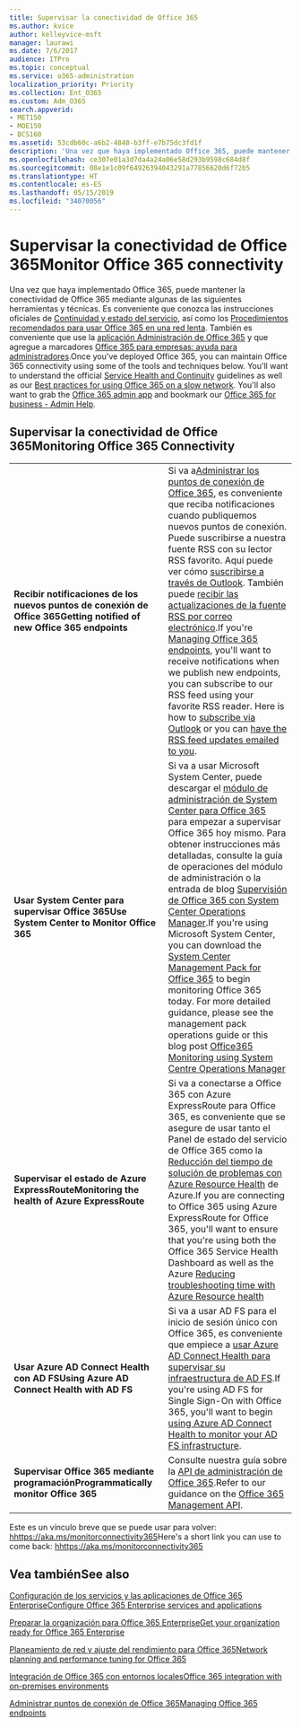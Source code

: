 ```yaml
---
title: Supervisar la conectividad de Office 365
ms.author: kvice
author: kelleyvice-msft
manager: laurawi
ms.date: 7/6/2017
audience: ITPro
ms.topic: conceptual
ms.service: o365-administration
localization_priority: Priority
ms.collection: Ent_O365
ms.custom: Adm_O365
search.appverid:
- MET150
- MOE150
- BCS160
ms.assetid: 53cdb60c-a6b2-4848-b3ff-e7b75dc3fd1f
description: 'Una vez que haya implementado Office 365, puede mantener la conectividad de Office 365 mediante algunas de las siguientes herramientas y técnicas. Es conveniente que conozca las instrucciones oficiales de Continuidad y estado del servicio, así como los Procedimientos recomendados para usar Office 365 en una red lenta. También es conveniente que use la aplicación Administrador de Office 365 y que agregue a marcadores Office 365 para empresas: ayuda para administradores.'
ms.openlocfilehash: ce307e01a3d7da4a24a06e58d293b9598c684d8f
ms.sourcegitcommit: 08e1e1c09f64926394043291a77856620d6f72b5
ms.translationtype: HT
ms.contentlocale: es-ES
ms.lasthandoff: 05/15/2019
ms.locfileid: "34070056"
---
```

# <a name="monitor-office-365-connectivity"></a><span data-ttu-id="831b3-105">Supervisar la conectividad de Office 365</span><span class="sxs-lookup"><span data-stu-id="831b3-105">Monitor Office 365 connectivity</span></span>

<span data-ttu-id="831b3-p102">Una vez que haya implementado Office 365, puede mantener la conectividad de Office 365 mediante algunas de las siguientes herramientas y técnicas. Es conveniente que conozca las instrucciones oficiales de [Continuidad y estado del servicio](https://technet.microsoft.com/library/office-365-service-health.aspx), así como los [Procedimientos recomendados para usar Office 365 en una red lenta](https://support.office.com/article/fd16c8d2-4799-4c39-8fd7-045f06640166). También es conveniente que use la [aplicación Administración de Office 365](https://blogs.office.com/2015/03/13/administer-on-the-go-with-the-updated-office-365-admin-app/) y que agregue a marcadores [Office 365 para empresas: ayuda para administradores](https://support.office.com/article/17d3ff3f-3601-466e-b5a1-482b31cfb791).</span><span class="sxs-lookup"><span data-stu-id="831b3-p102">Once you've deployed Office 365, you can maintain Office 365 connectivity using some of the tools and techniques below. You'll want to understand the official [Service Health and Continuity](https://technet.microsoft.com/library/office-365-service-health.aspx) guidelines as well as our [Best practices for using Office 365 on a slow network](https://support.office.com/article/fd16c8d2-4799-4c39-8fd7-045f06640166). You'll also want to grab the [Office 365 admin app](https://blogs.office.com/2015/03/13/administer-on-the-go-with-the-updated-office-365-admin-app/) and bookmark our [Office 365 for business - Admin Help](https://support.office.com/article/17d3ff3f-3601-466e-b5a1-482b31cfb791).</span></span>
  
## <a name="monitoring-office-365-connectivity"></a><span data-ttu-id="831b3-109">Supervisar la conectividad de Office 365</span><span class="sxs-lookup"><span data-stu-id="831b3-109">Monitoring Office 365 Connectivity</span></span>

|||
|:-----|:-----|
|<span data-ttu-id="831b3-110">**Recibir notificaciones de los nuevos puntos de conexión de Office 365**</span><span class="sxs-lookup"><span data-stu-id="831b3-110">**Getting notified of new Office 365 endpoints**</span></span> <br/> |<span data-ttu-id="831b3-p103">Si va a[Administrar los puntos de conexión de Office 365](https://support.office.com/article/99cab9d4-ef59-4207-9f2b-3728eb46bf9a), es conveniente que reciba notificaciones cuando publiquemos nuevos puntos de conexión. Puede suscribirse a nuestra fuente RSS con su lector RSS favorito. Aquí puede ver cómo [suscribirse a través de Outlook](https://go.microsoft.com/fwlink/p/?LinkId=532416). También puede [recibir las actualizaciones de la fuente RSS por correo electrónico](https://go.microsoft.com/fwlink/p/?LinkId=532417).</span><span class="sxs-lookup"><span data-stu-id="831b3-p103">If you're [Managing Office 365 endpoints](https://support.office.com/article/99cab9d4-ef59-4207-9f2b-3728eb46bf9a), you'll want to receive notifications when we publish new endpoints, you can subscribe to our RSS feed using your favorite RSS reader. Here is how to [subscribe via Outlook](https://go.microsoft.com/fwlink/p/?LinkId=532416) or you can [have the RSS feed updates emailed to you](https://go.microsoft.com/fwlink/p/?LinkId=532417).  </span></span><br/> |
|<span data-ttu-id="831b3-113">**Usar System Center para supervisar Office 365**</span><span class="sxs-lookup"><span data-stu-id="831b3-113">**Use System Center to Monitor Office 365**</span></span> <br/> |<span data-ttu-id="831b3-p104">Si va a usar Microsoft System Center, puede descargar el [módulo de administración de System Center para Office 365](https://www.microsoft.com/download/details.aspx?id=43708) para empezar a supervisar Office 365 hoy mismo. Para obtener instrucciones más detalladas, consulte la guía de operaciones del módulo de administración o la entrada de blog [Supervisión de Office 365 con System Center Operations Manager](https://blogs.msdn.com/b/mvpawardprogram/archive/2015/07/08/office365-monitoring-using-system-centre-operations-manager.aspx).</span><span class="sxs-lookup"><span data-stu-id="831b3-p104">If you're using Microsoft System Center, you can download the [System Center Management Pack for Office 365](https://www.microsoft.com/download/details.aspx?id=43708) to begin monitoring Office 365 today. For more detailed guidance, please see the management pack operations guide or this blog post [Office365 Monitoring using System Centre Operations Manager](https://blogs.msdn.com/b/mvpawardprogram/archive/2015/07/08/office365-monitoring-using-system-centre-operations-manager.aspx)</span></span> <br/> |
|<span data-ttu-id="831b3-116">**Supervisar el estado de Azure ExpressRoute**</span><span class="sxs-lookup"><span data-stu-id="831b3-116">**Monitoring the health of Azure ExpressRoute**</span></span> <br/> |<span data-ttu-id="831b3-117">Si va a conectarse a Office 365 con Azure ExpressRoute para Office 365, es conveniente que se asegure de usar tanto el Panel de estado del servicio de Office 365 como la [Reducción del tiempo de solución de problemas con Azure Resource Health](https://azure.microsoft.com/blog/reduce-troubleshooting-time-with-azure-resource-health/) de Azure.</span><span class="sxs-lookup"><span data-stu-id="831b3-117">If you are connecting to Office 365 using Azure ExpressRoute for Office 365, you'll want to ensure that you're using both the Office 365 Service Health Dashboard as well as the Azure [Reducing troubleshooting time with Azure Resource health](https://azure.microsoft.com/blog/reduce-troubleshooting-time-with-azure-resource-health/)</span></span> <br/> |
|<span data-ttu-id="831b3-118">**Usar Azure AD Connect Health con AD FS**</span><span class="sxs-lookup"><span data-stu-id="831b3-118">**Using Azure AD Connect Health with AD FS**</span></span> <br/> |<span data-ttu-id="831b3-119">Si va a usar AD FS para el inicio de sesión único con Office 365, es conveniente que empiece a [usar Azure AD Connect Health para supervisar su infraestructura de AD FS](https://azure.microsoft.com/documentation/articles/active-directory-aadconnect-health-adfs/).</span><span class="sxs-lookup"><span data-stu-id="831b3-119">If you're using AD FS for Single Sign-On with Office 365, you'll want to begin [using Azure AD Connect Health to monitor your AD FS infrastructure](https://azure.microsoft.com/documentation/articles/active-directory-aadconnect-health-adfs/).</span></span>  <br/> |
|<span data-ttu-id="831b3-120">**Supervisar Office 365 mediante programación**</span><span class="sxs-lookup"><span data-stu-id="831b3-120">**Programmatically monitor Office 365**</span></span> <br/> |<span data-ttu-id="831b3-121">Consulte nuestra guía sobre la [API de administración de Office 365](https://docs.microsoft.com/office/office-365-management-api/office-365-management-apis-overview).</span><span class="sxs-lookup"><span data-stu-id="831b3-121">Refer to our guidance on the [Office 365 Management API](https://docs.microsoft.com/office/office-365-management-api/office-365-management-apis-overview).</span></span>  <br/> |

<span data-ttu-id="831b3-122">Este es un vínculo breve que se puede usar para volver: [hhttps://aka.ms/monitorconnectivity365](https://aka.ms/monitorconnectivity365)</span><span class="sxs-lookup"><span data-stu-id="831b3-122">Here's a short link you can use to come back: [hhttps://aka.ms/monitorconnectivity365](https://aka.ms/monitorconnectivity365)</span></span>
  
## <a name="see-also"></a><span data-ttu-id="831b3-123">Vea también</span><span class="sxs-lookup"><span data-stu-id="831b3-123">See also</span></span>

[<span data-ttu-id="831b3-124">Configuración de los servicios y las aplicaciones de Office 365 Enterprise</span><span class="sxs-lookup"><span data-stu-id="831b3-124">Configure Office 365 Enterprise services and applications</span></span>](configure-services-and-applications.md)
  
[<span data-ttu-id="831b3-125">Preparar la organización para Office 365 Enterprise</span><span class="sxs-lookup"><span data-stu-id="831b3-125">Get your organization ready for Office 365 Enterprise</span></span>](get-your-organization-ready-for-office-365.md)
  
[<span data-ttu-id="831b3-126">Planeamiento de red y ajuste del rendimiento para Office 365</span><span class="sxs-lookup"><span data-stu-id="831b3-126">Network planning and performance tuning for Office 365</span></span>](network-planning-and-performance.md)
  
[<span data-ttu-id="831b3-127">Integración de Office 365 con entornos locales</span><span class="sxs-lookup"><span data-stu-id="831b3-127">Office 365 integration with on-premises environments</span></span>](office-365-integration.md)
  
[<span data-ttu-id="831b3-128">Administrar puntos de conexión de Office 365</span><span class="sxs-lookup"><span data-stu-id="831b3-128">Managing Office 365 endpoints</span></span>](https://support.office.com/article/99cab9d4-ef59-4207-9f2b-3728eb46bf9a)
